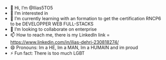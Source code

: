 - 👋 Hi, I’m @Ilias5TO5
- 👀 I’m interested in 
- 🌱 I’m currently learning with an formation to get the certification RNCP6 to be DEVELOPPER WEB FULL-STACKS
- 💞️ I’m looking to collaborate on enterprise
- 📫 How to reach me, there is my LinkedIn link = https://www.linkedin.com/in/ilias-dehri-230818274/
- 😄 Pronouns: Im a HE, Im a MAN, Im a HUMAIN and im proud
- ⚡ Fun fact: There is too much LGBT

<!---
Ilias5TO5/Ilias5TO5 is a ✨ special ✨ repository because its `README.md` (this file) appears on your GitHub profile.
You can click the Preview link to take a look at your changes.
--->
